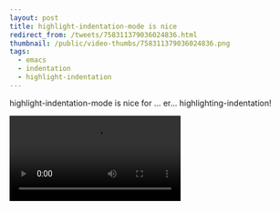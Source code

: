 ```yaml
---
layout: post
title: highlight-indentation-mode is nice
redirect_from: /tweets/758311379036024836.html
thumbnail: /public/video-thumbs/758311379036024836.png
tags:
  - emacs
  - indentation
  - highlight-indentation
---
```


highlight-indentation-mode is nice for ... er... highlighting-indentation!

<video controls autoplay loop>
  <source src="/public/videos/758311379036024836.mp4" type="video/mp4">
    Sorry your browser does not support the video tag, maybe time to upgrade?
</video>
